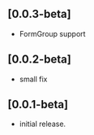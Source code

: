 ## [0.0.3-beta]

* FormGroup support

## [0.0.2-beta]

* small fix

## [0.0.1-beta]

* initial release.
